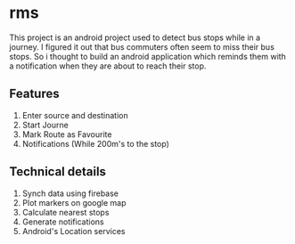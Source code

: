 # rms
This project is an android project used to detect bus stops while in a journey. I figured it out that bus commuters often seem to miss their bus stops. So i thought to build an android application which reminds them with a notification when they are about to reach their stop.

## Features
1. Enter source and destination
2. Start Journe
3. Mark Route as Favourite
4. Notifications (While 200m's to the stop)

## Technical details
1. Synch data using firebase
2. Plot markers on google map
3. Calculate nearest stops
4. Generate notifications
5. Android's Location services
